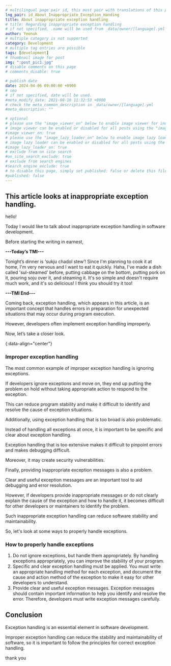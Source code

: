 ```yaml
---
# multilingual page pair id, this must pair with translations of this page. (This name must be unique)
lng_pair: id_About_Inappropriate_Exception_Handing
title: About inappropriate exception handling
# title: Regarding inappropriate exception handling
# if not specified, .name will be used from _data/owner/[language].yml
author: Yeonuk
# multiple category is not supported
category: Development
# multiple tag entries are possible
tags: [development]
# thumbnail image for post
img: ":post_pic1.jpg"
# disable comments on this page
# comments_disable: true

# publish date
date: 2024-04-06 09:00:00 +0900
# seo
# if not specified, date will be used.
#meta_modify_date: 2021-08-10 11:32:53 +0900
# check the meta_common_description in _data/owner/[language].yml
#meta_description: ""

# optional
# please use the "image_viewer_on" below to enable image viewer for individual pages or posts (_posts/ or [language]/_posts folders).
# image viewer can be enabled or disabled for all posts using the "image_viewer_posts: true" setting in _data/conf/main.yml.
#image_viewer_on: true
# please use the "image_lazy_loader_on" below to enable image lazy loader for individual pages or posts (_posts/ or [language]/_posts folders).
# image lazy loader can be enabled or disabled for all posts using the "image_lazy_loader_posts: true" setting in _data/conf/main.yml.
#image_lazy_loader_on: true
# exclude from on site search
#on_site_search_exclude: true
# exclude from search engines
#search_engine_exclude: true
# to disable this page, simply set published: false or delete this file
#published: false
---
```


<!-- outline-start -->

## This article looks at inappropriate exception handling.

hello!

Today I would like to talk about inappropriate exception handling in software development.

Before starting the writing in earnest,

**---Today’s TMI---**

Tonight’s dinner is ‘sukju chadol stew’! Since I'm planning to cook it at home, I'm very nervous and I want to eat it quickly. Haha, I've made a dish called 'sul-steamed' before, putting cabbage on the bottom, putting pork on it, pouring soju over it, and steaming it. It's so simple and doesn't require much work, and it's so delicious! I think you should try it too!

**---TMI End---**

Coming back, exception handling, which appears in this article, is an important concept that handles errors in preparation for unexpected situations that may occur during program execution.

However, developers often implement exception handling improperly.

Now, let’s take a closer look.

{:data-align="center"}

<!-- outline-end -->

### Improper exception handling

The most common example of improper exception handling is ignoring exceptions.

If developers ignore exceptions and move on, they end up putting the problem on hold without taking appropriate action to respond to the exception.

This can reduce program stability and make it difficult to identify and resolve the cause of exception situations.

Additionally, using exception handling that is too broad is also problematic.

Instead of handling all exceptions at once, it is important to be specific and clear about exception handling.

Exception handling that is too extensive makes it difficult to pinpoint errors and makes debugging difficult.

Moreover, it may create security vulnerabilities.

Finally, providing inappropriate exception messages is also a problem.

Clear and useful exception messages are an important tool to aid debugging and error resolution.

However, if developers provide inappropriate messages or do not clearly explain the cause of the exception and how to handle it, it becomes difficult for other developers or maintainers to identify the problem.

Such inappropriate exception handling can reduce software stability and maintainability.

So, let's look at some ways to properly handle exceptions.

### How to properly handle exceptions

1. Do not ignore exceptions, but handle them appropriately. By handling exceptions appropriately, you can improve the stability of your program.
2. Specific and clear exception handling must be applied. You must write an appropriate handling method for each exception, and document the cause and action method of the exception to make it easy for other developers to understand.
3. Provide clear and useful exception messages. Exception messages should contain important information to help you identify and resolve the error. Therefore, developers must write exception messages carefully.

## Conclusion

Exception handling is an essential element in software development.

Improper exception handling can reduce the stability and maintainability of software, so it is important to follow the principles for correct exception handling.

thank you
